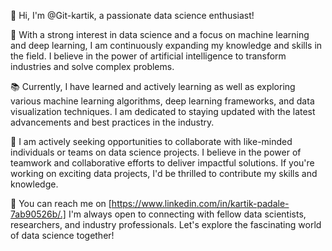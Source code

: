 👋 Hi, I'm @Git-kartik, a passionate data science enthusiast!

🌟 With a strong interest in data science and a focus on machine learning and deep learning, I am continuously expanding my knowledge and skills in the field. I believe in the power of artificial intelligence to transform industries and solve complex problems.

📚 Currently, I have learned and actively learning as well as exploring various machine learning algorithms, deep learning frameworks, and data visualization techniques. I am dedicated to staying updated with the latest advancements and best practices in the industry.

💼 I am actively seeking opportunities to collaborate with like-minded individuals or teams on data science projects. I believe in the power of teamwork and collaborative efforts to deliver impactful solutions. If you're working on exciting data projects, I'd be thrilled to contribute my skills and knowledge.

🔗 You can reach me on [https://www.linkedin.com/in/kartik-padale-7ab90526b/.] I'm always open to connecting with fellow data scientists, researchers, and industry professionals. Let's explore the fascinating world of data science together!
